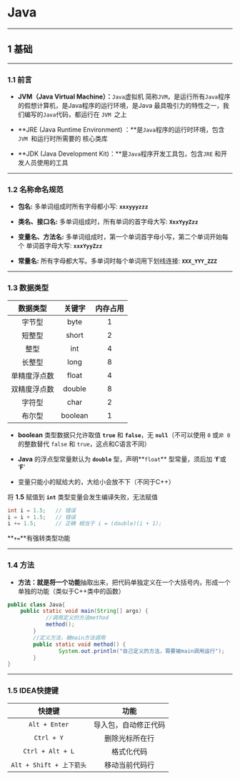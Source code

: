 # Java

------

## 1  基础

------

### 1.1 前言

+ **JVM（Java Virtual Machine）：**`Java`虚拟机   简称`JVM`，是运行所有`Java`程序的假想计算机，是Java程序的运行环境，是Java 最具吸引力的特性之一，我们编写的`Java`代码，都运行在 `JVM `之上

+ **JRE (Java Runtime Environment) ：**是`Java`程序的运行时环境，包含 `JVM `和运行时所需要的 核心类库

+ **JDK (Java Development Kit)：**是`Java`程序开发工具包，包含`JRE` 和开发人员使用的工具

------

### 1.2 名称命名规范

+ **包名:** 多单词组成时所有字母都小写: **`xxxyyyzzz`**

+ **类名、接口名:** 多单词组成时，所有单词的首字母大写: **`XxxYyyZzz`**

+ **变量名、方法名:** 多单词组成时，第一个单词首字母小写，第二个单词开始每个 单词首字母大写: **`xxxYyyZzz`**

+ **常量名:** 所有字母都大写。多单词时每个单词用下划线连接: **`XXX_YYY_ZZZ`**

------

### 1.3 数据类型

|数据类型|关键字|内存占用|
|:----:|:----:|:----:|
|字节型|byte|1|
|短整型|short|2|
|整型|int|4|
|长整型|long|8|
|单精度浮点数|float|4|
|双精度浮点数|double|8|
|字符型|char|2|
|布尔型|boolean|1|


- **boolean** 类型数据只允许取值 **`true`** 和 **`false`**，无 **`null`**（不可以使用 `0` 或`非 0` 的整数替代 `false` 和 `true`，这点和C语言不同）

- **Java** 的浮点型常量默认为 **`double`** 型，声明**`float`** 型常量，须后加 ‘**f**’或 ‘**F**’

- 变量只能小的赋给大的，大给小会放不下（不同于C++）

将 **1.5** 赋值到 **`int`** 类型变量会发生编译失败，无法赋值

```java
int i = 1.5;   // 错误
i = i + 1.5;   // 错误
i += 1.5;      // 正确 相当于 i = (double)(i + 1);
```
**`+=`**有强转类型功能

------

### 1.4 方法

+ **方法：**就是将一个**功能**抽取出来，把代码单独定义在一个大括号内，形成一个单独的功能（类似于C++类中的函数）

```java
public class Java{
    public static void main(String[] args) {
    		//调用定义的方法method
    		method();
		}
		//定义方法，被main方法调用
		public static void method() {
				System.out.println("自己定义的方法，需要被main调用运行");
		}
}
```

------

### 1.5 IDEA快捷键

|          快捷键          |         功能         |
| :----------------------: | :------------------: |
|      `Alt + Enter`       | 导入包，自动修正代码 |
|        `Ctrl + Y`        |    删除光标所在行    |
|     `Ctrl + Alt + L`     |      格式化代码      |
| `Alt + Shift + 上下箭头` |    移动当前代码行    |



